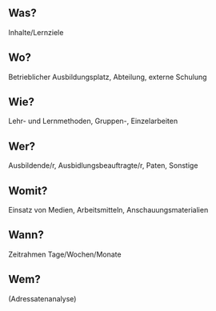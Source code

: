 
## Was?
Inhalte/Lernziele

## Wo?
Betrieblicher Ausbildungsplatz, Abteilung, externe Schulung

## Wie?
Lehr- und Lernmethoden, Gruppen-, Einzelarbeiten

## Wer?
Ausbildende/r, Ausbidlungsbeauftragte/r, Paten, Sonstige

## Womit?
Einsatz von Medien, Arbeitsmitteln, Anschauungsmaterialien

## Wann?
Zeitrahmen Tage/Wochen/Monate

## Wem?
(Adressatenanalyse)